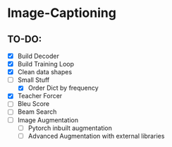 # Image-Captioning

## TO-DO: 
- [x] Build Decoder
- [x] Build Training Loop
- [x] Clean data shapes
- [ ] Small Stuff
  - [x] Order Dict by frequency
- [x] Teacher Forcer
- [ ] Bleu Score
- [ ] Beam Search
- [ ] Image Augmentation
  - [ ] Pytorch inbuilt augmentation
  - [ ] Advanced Augmentation with external libraries